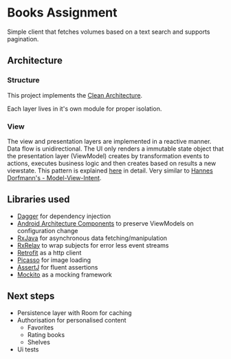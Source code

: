 # Books Assignment
Simple client that fetches volumes based on a text search and supports pagination. 

## Architecture
### Structure
This project implements the [Clean Architecture](https://8thlight.com/blog/uncle-bob/2012/08/13/the-clean-architecture.html). 

Each layer lives in it's own module for proper isolation.

### View
The view and presentation layers are implemented in a reactive manner. Data flow is unidirectional. The UI only renders a immutable state object that the presentation layer (ViewModel) creates by transformation events to actions, executes business logic and then creates based on results a new viewstate. This pattern is explained [here](https://www.youtube.com/watch?v=0IKHxjkgop4) in detail. Very similar to [Hannes Dorfmann's - Model-View-Intent](http://hannesdorfmann.com/android/mosby3-mvi-1).

## Libraries used
 - [Dagger](https://google.github.io/dagger/) for dependency injection
 - [Android Architecture Components](https://developer.android.com/topic/libraries/architecture/index.html) to preserve ViewModels on configuration change
 - [RxJava](https://github.com/ReactiveX/RxJava) for asynchronous data fetching/manipulation
 - [RxRelay](https://github.com/JakeWharton/RxRelay) to wrap subjects for error less event streams
 - [Retrofit](http://square.github.io/retrofit/) as a http client
 - [Picasso](http://square.github.io/picasso/) for image loading
 - [AssertJ](http://joel-costigliola.github.io/assertj/) for fluent assertions
 - [Mockito](http://site.mockito.org/) as a mocking framework

## Next steps
 - Persistence layer with Room for caching
 - Authorisation for personalised content
   - Favorites
   - Rating books
   - Shelves
 - Ui tests
